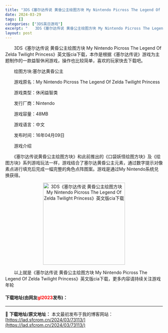 ```yaml
---
title: "3DS《塞尔达传说 黄昏公主绘图方块 My Nintendo Picross The Legend Of Zelda Twilight Princess》英文版cia下载"
date: 2024-03-29
tags: []
categories: ["3DS英日游戏"]
excerpt: "　　3DS《塞尔达传说 黄昏公主绘图方块 My Nintendo Picross The Legend Of Zelda Twilight Princess》英文版cia下载，本作是根据《塞尔达传说》游戏为主题制作的一款益智休闲游戏，操作也比较简单，喜欢的玩家快去下载吧。 　　绘图方块:塞尔达黄昏公&hellip;"
layout: post
---
```


 <p>　　3DS《塞尔达传说 黄昏公主绘图方块 My Nintendo Picross The Legend Of Zelda Twilight Princess》英文版cia下载，本作是根据《塞尔达传说》游戏为主题制作的一款益智休闲游戏，操作也比较简单，喜欢的玩家快去下载吧。</p> <p>　　绘图方块:塞尔达黄昏公主</p> <p>　　游戏原名：My Nintendo Picross The Legend Of Zelda Twilight Princess</p> <p>　　游戏类型：休闲益智类</p> <p>　　发行厂商：Nintendo</p> <p>　　游戏容量：48MB</p> <p>　　游戏语言：中文</p> <p>　　发布时间：16年04月09日</p> <p>　　游戏介绍</p> <p>　　《塞尔达传说黄昏公主绘图方块》和此前推出的《口袋妖怪绘图方块》及《绘图方块》系列游戏玩法一样，游戏结合了塞尔达黄昏公主元素，通过数字提示对像素点进行填充后完成一幅完整的角色点阵图案。游戏是通过My Nintendo系统兑换获得。</p> <p align="center"><img align="" border="0" src="https://lad.sfcrom.cn/wp-content/uploads/2024/03/20240329_6606327c09b0d.jpg" width="262" alt="3DS《塞尔达传说 黄昏公主绘图方块 My Nintendo Picross The Legend Of Zelda Twilight Princess》英文版cia下载" /></p> <p>　　以上就是《塞尔达传说 黄昏公主绘图方块 My Nintendo Picross The Legend Of Zelda Twilight Princess》英文版cia下载，更多内容请持续关注游戏年轮</p> <p><h4>下载地址(由网友<font color="red">gl2023</font>发布)：</h4></p> 

---
📖 **下载地址/原文地址：** 本文最初发布于我的博客网站：[https://lad.sfcrom.cn/2024/03/73113/](https://lad.sfcrom.cn/2024/03/73113/)
